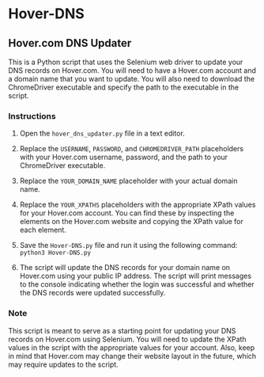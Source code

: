 # Hover-DNS

## Hover.com DNS Updater

This is a Python script that uses the Selenium web driver to update your DNS records on Hover.com. You will need to have a Hover.com account and a domain name that you want to update. You will also need to download the ChromeDriver executable and specify the path to the executable in the script.

### Instructions

1. Open the `hover_dns_updater.py` file in a text editor.

2. Replace the `USERNAME`, `PASSWORD`, and `CHROMEDRIVER_PATH` placeholders with your Hover.com username, password, and the path to your ChromeDriver executable.

3. Replace the `YOUR_DOMAIN_NAME` placeholder with your actual domain name.

4. Replace the `YOUR_XPATHS` placeholders with the appropriate XPath values for your Hover.com account. You can find these by inspecting the elements on the Hover.com website and copying the XPath value for each element.

5. Save the `Hover-DNS.py` file and run it using the following command: `` python3 Hover-DNS.py ``

6. The script will update the DNS records for your domain name on Hover.com using your public IP address. The script will print messages to the console indicating whether the login was successful and whether the DNS records were updated successfully.

### Note

This script is meant to serve as a starting point for updating your DNS records on Hover.com using Selenium. You will need to update the XPath values in the script with the appropriate values for your account. Also, keep in mind that Hover.com may change their website layout in the future, which may require updates to the script.
